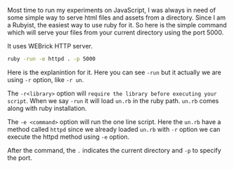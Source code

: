 <!--


---
 "Ruby: Simple HttpServer"
excerpt: "Simple HttpServer in Ruby"
date: 2014-06-29 11:00:00 IST
updated: 2014-06-29 11:00:00 IST
categories: ruby
tags: ruby
---

-->
<!DOCTYPE html>
<html>

<head>
  <title>basic-git-workflow</title>
  <meta charset="utf-8">
  <meta name="viewport" content="width=device-width, initial-scale=1.0">

  <link rel="stylesheet" href="./css/bootstrap.css">
  <link rel="stylesheet" href="./css/bootstrap.grid.css">
  <link rel="stylesheet" href="./css/bootstrap.min.css">
  <link rel="stylesheet" href="./css/bootstrap-reboot.min.css">
  <link rel="stylesheet" href="./css/bootstrap.css.map">
  <link rel="stylesheet" href="./css/blog-home.css">
  <link rel="stylesheet" href="./css/prism.css">
  <script async defer src="./css/prism.js"></script>
</head>

<body>

Most time to run my experiments on JavaScript, I was always in need of some simple way to serve html files and assets from a directory. Since I am a Rubyist, the easiest way to use ruby for it. So here is the simple command which will serve your files from your current directory using the port 5000.

It uses WEBrick HTTP server.

```sh
ruby -run -e httpd . -p 5000
```

Here is the explanintion for it. Here you can see `-run` but it actually we are using `-r` option, like `-r un`.

The `-r<library>` option will `require the library before executing your script`. When we say `-run` it will load `un.rb` in the ruby path. `un.rb` comes along with ruby installation.

The `-e <command>` option will run the one line script. Here the `un.rb` have a method called `httpd` since we already loaded `un.rb` with `-r` option we can execute the httpd method using `-e` option.

After the command, the `.` indicates the current directory and `-p` to specify the port.
